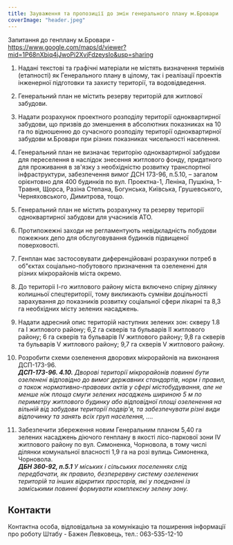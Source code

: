 ```yaml
---
title: Зауваження та пропозиції до змін генерального плану м.Бровари
coverImage: "header.jpeg"
---
```


Запитання до генплану м.Бровари - https://www.google.com/maps/d/viewer?mid=1P68nXbiq4jJwoPi2XvjFdzeysIo&usp=sharing

1. Надані текстові та графічні матеріали не містять визначення термінів (етапності) як Генерального плану в цілому, так і реалізації проектів інженерної підготовки та захисту території, та водовідведення.

2. Генеральний план не містить резерву територій для житлової забудови.

3. Надати розрахунок проектного розподілу території одноквартирної забудови, що призвів до зменшення в абсолютних показниках на 10 га по відношенню до сучасного розподілу території одноквартирної забудови м.Бровари при різних показниках чисельності населення.

4. Генеральний план не визначає територію одноквартирної забудови для переселення в наслідок знесення житлового фонду, придатного для проживання в зв'язку з необхідністю розвитку транспортної інфраструктури, забезпечення вимог ДСН 173-96, п.5.10, – загалом орієнтовно для 400 будинків по вул. Проектна-1, Леніна, Пушкіна, 1-Травня, Щорса, Разіна Степана, Богунська, Київська, Грушевського, Черняховського, Димитрова, тощо.

5. Генеральний план не містить розрахунку та резерву території одноквартирної забудови для учасників АТО.

6. Протипожежні заходи не регламентують невідкладність побудови пожежних депо для обслуговування будинків підвищеної поверховості.

7. Генплан має застосовувати диференційовані розрахунки потреб в об"єктах соціально-побутового призначення та озелененні для різних мікрорайонів міста окремо.

8. До територіі І-го житлового району міста включено спірну ділянку колишньої спецтериторії, тому викликають сумніви доцільності зарахування до показників розвитку соціальної сфери лікарні та 8,3 га необхідних місту зелених насаджень.

9. Надати адресний опис територій наступних зелених зон: скверу 1.8 га І житлового району; 6,2 га скверів та бульварів ІІ житлового району; 6 га скверів та бульварів ІV житлового району; 9,8 га скверів та бульварів V житлового району; 9,7 га скверів V житлового району.

10. Розробити схеми озеленення дворових мікрорайонів на виконання ДСП-173-96.  
**_ДСП-173-96. 4.10._** _Дворові території мікрорайонів повинні бути озеленені відповідно до вимог державних стандартів, норм і правил, а також нормативно-правових актів у сфері містобудування, але не менше ніж площа смуги зелених насаджень шириною 5 м по периметру житлового будинку або відповідної площі озеленення на вільній від забудови території подвір'я, та забезпечувати різні види відпочинку та занять всіх груп населення, …._

11. Забезпечити збереження новим Генеральним планом 5,40 га зелених насаджень діючого генплану в якості лісо-паркової зони ІV житлового району по вул. Симоненка, Чорновола, в тому числі ділянки комунальної власності 1,9 га на розі вулиць Симоненка, Чорновола.  
**_ДБН 360-92, п.5.1_** _У міських і сільських поселеннях слід передбачати, як правило, безперервну систему озеленених територій та інших відкритих просторів, які у поєднанні із заміськими повинні формувати комплексну зелену зону._

## Контакти

Контактна особа, відповідальна за комунікацію та поширення інформації про роботу Штабу - Бажен Левковець, тел.: 063-535-12-10 